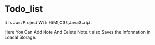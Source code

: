 # Todo_list

It Is Just Project With HtMl,CSS,JavaScript.

Here You Can Add Note And Delete Note.It also Saves the Information in Loacal Storage.

